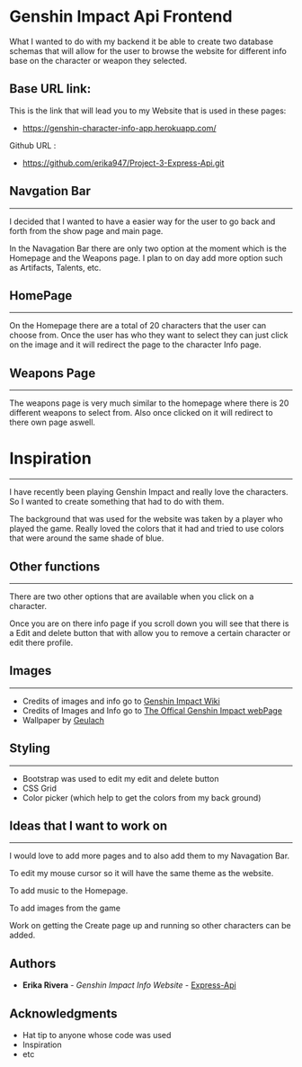 # Genshin Impact Api Frontend
What I wanted to do with my backend it be able to create two database schemas that will allow for the user to browse the website for different info base on the character or weapon they selected.

## Base URL link:
This is the link that will lead you to my Website that is used in these pages:
* https://genshin-character-info-app.herokuapp.com/ 

Github URL :
* https://github.com/erika947/Project-3-Express-Api.git

## Navgation Bar
---
I decided that I wanted to have a easier way for the user to go back and forth from the show page and main page.

In the Navagation Bar there are only two option at the moment which is the Homepage and the Weapons page. I plan to on day add more option such as Artifacts, Talents, etc.

## HomePage 
---
On the Homepage there are a total of 20 characters that the user can choose from. Once the user has who they want to select they can just click on the image and it will redirect the page to the character Info page.

## Weapons Page
---
The weapons page is very much similar to the homepage where there is 20 different weapons to select from. Also once clicked on it will redirect to there own page aswell.

# Inspiration
---
I have recently been playing Genshin Impact and really love the characters. So I wanted to create something that had to do with them.

The background that was used for the website was taken by a player who played the game. Really loved the colors that it had and tried to use colors that were around the same shade of blue.

## Other functions
---
There are two other options that are available when you click on a character. 

Once you are on there info page if you scroll down you will see that there is a Edit and delete button that with allow you to remove a certain character or edit there profile.

## Images
---
* Credits of images and info go to [Genshin Impact Wiki](https://genshin-impact.fandom.com/wiki/Genshin_Impact_Wiki)
* Credits of Images and Info go to [The Offical Genshin Impact webPage](https://genshin.hoyoverse.com/en/character/mondstadt?char=0)
* Wallpaper by [Geulach](https://whvn.cc/x81glo)

## Styling
---
* Bootstrap was used to edit my edit and delete button
* CSS Grid
* Color picker (which help to get the colors from my back ground)


## Ideas that I want to work on
---
I would love to add more pages and to also add them to my Navagation Bar.

To edit my mouse cursor so it will have the same theme as the website.

To add music to the Homepage.

To add images from the game 

Work on getting the Create page up and running so other characters can be added.


## Authors

* **Erika Rivera** - *Genshin Impact Info Website* - [Express-Api](https://github.com/erika947/Project-3-Express-Api)


## Acknowledgments

* Hat tip to anyone whose code was used
* Inspiration
* etc
